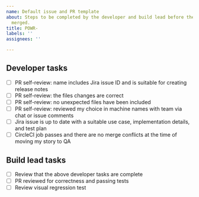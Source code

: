 ```yaml
---
name: Default issue and PR template
about: Steps to be completed by the developer and build lead before the PR can be
  merged.
title: POWR-
labels: ''
assignees: ''

---
```


## Developer tasks

- [ ] PR self-review: name includes Jira issue ID and is suitable for creating release notes
- [ ] PR self-review: the files changes are correct 
- [ ] PR self-review: no unexpected files have been included
- [ ] PR self-review: reviewed my choice in machine names with team via chat or issue comments
- [ ] Jira issue is up to date with a suitable use case, implementation details, and test plan
- [ ] CircleCI job passes and there are no merge conflicts at the time of moving my story to QA

## Build lead tasks

- [ ] Review that the above developer tasks are complete
- [ ] PR reviewed for correctness and passing tests
- [ ] Review visual regression test
